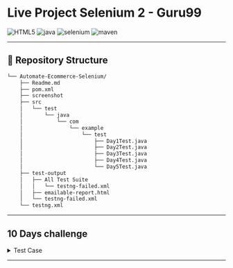 # Live Project Selenium 2 - Guru99
<p align="left">
	<img src="https://img.shields.io/badge/HTML5-E34F26.svg?style=flat&logo=HTML5&logoColor=white" alt="HTML5">
	<img src="https://img.shields.io/badge/java-%23ED8B00.svg?style=flat&logo=openjdk&logoColor=white" alt="java">
  <img src="https://img.shields.io/badge/Selenium-43B02A.svg?style=flat&logo=Selenium&logoColor=white" alt="selenium">
  <img src="https://img.shields.io/badge/Apache%20Maven-C71A36.svg?style=flat&logo=Apache-Maven&logoColor=white" alt="maven">
</p>

---

## 📂 Repository Structure

```sh
└── Automate-Ecommerce-Selenium/
    ├── Readme.md
    ├── pom.xml
    ├── screenshot
    ├── src
    │   └── test
    │       └── java
    │           └── com
    │               └── example
    │                   └── test
    │                       ├── Day1Test.java
    │                       ├── Day2Test.java
    │                       ├── Day3Test.java
    │                       ├── Day4Test.java
    │                       └── Day5Test.java
    ├── test-output
    │   ├── All Test Suite
    │   │   └── testng-failed.xml
    │   ├── emailable-report.html
    │   └── testng-failed.xml
    └── testng.xml
```
---
## 10 Days challenge
<details closed><summary>Test Case</summary>
  
| Sr # | Test Case                                                                                                                                   | Test Steps                                                                                                                                                                                                                                                                                                                                                                                                                                                                                                                                                                                                                                                                                                                                      | Test Data                                                                                                                                                                                                            | Expected Results                                                                                                                                                                    | Special Notes | Pass/Fail |
|------|---------------------------------------------------------------------------------------------------------------------------------------------|-------------------------------------------------------------------------------------------------------------------------------------------------------------------------------------------------------------------------------------------------------------------------------------------------------------------------------------------------------------------------------------------------------------------------------------------------------------------------------------------------------------------------------------------------------------------------------------------------------------------------------------------------------------------------------------------------------------------------------------------------|----------------------------------------------------------------------------------------------------------------------------------------------------------------------------------------------------------------------|-------------------------------------------------------------------------------------------------------------------------------------------------------------------------------------|---------------|-----------|
| 1    | Verity item in Mobile List page can be sorted by 'Name'                                                                                     | 1\. Goto http://live.techpanda.org//<br>2\. Verify Title of the page<br>3\. Click On 'MOBILE' menu<br>4\. Verity Title of the page<br>5\. In th e list of alt mobile, select SORT BY dropdown as name'<br>6\. Verify all products are sorted by name                                                                                                                                                                                                                                                                                                                                                                                                                                                                                            |                                                                                                                                                                                                                      | 1) Text 'THIS IS DEMO SITE' shown in home page<br>2) Title 'MOBILE' is shown on mobile list page<br>3) All products sorted by name                                                  |               | .         |
| 2    | Verity that cost of product in list page and details page are equal                                                                         | 1\. Goto http://live.techpanda.org//<br>2\. Click On 'MOBILE' menu<br>3\. In the list of all mobile, read the cost of Sony Xperia mobile), Note this value<br>4\. Click on Sony Xperia mobile<br>5\. Read the Sony Xperia mobile from detail page.<br>6\. Compare value in Step 3 & Step 5                                                                                                                                                                                                                                                                                                                                                                                                                                                      |                                                                                                                                                                                                                      | 1) product Value in list and details page should be equal ($100)                                                                                                                    |               | .         |
| 3    | Verity that you cannot add more product in cart than the product available in store                                                         | 1\. Goto http://live.techpanda.org/<br>2\. Click on 'Mobile' menu<br>3\. In the list of all mobile, click on 'ADD TO CART' for Sony Xperia mobile<br>4\. Change 'QTY' value to 1000 and clock 'UPDATE' button.<br>5\. Verify the error message<br>6\. Then click on 'EMPTY CART' link in th footer of list of all mobiles.<br>7\. Verify cart is empty                                                                                                                                                                                                                                                                                                                                                                                          |                                                                                                                                                                                                                      | 1) On click update button an error is shown 'The request quantity for "Sony Xperia" is not available.'<br>2) On click empty cart button a message 'SHOPPING CART IS EMPTY' is shown |               | .         |
| 4    | Verify that you are able to compare two product                                                                                             | 1\. Goto http://live.techpanda.org/<br>2\. Click on 'MOBILE' menu<br>3\. In mobile products list, click on 'Add To Compare' for 2 mobiles<br>4\. Click on 'COMPARE' button.<br>5\. Verify the pop-up window and check that the products are reflected in it<br>6\. Close the1 Popup Windows                                                                                                                                                                                                                                                                                                                                                                                                                                                     | Phone 1 - Sony Xperia<br>Phone 2 - IPHONE                                                                                                                                                                            | 1\. A Popup window opens with heading as 'COMPARE PRODUCTS' and the selected products are present in it.<br>2\. Popup window is closed                                              |               | .         |
| 5    | Verify you can create account in E-commerce site and can share wishlist to other people using email                                         | 1\. Go to http://live.techpanda.org/<br>2\. Click on My Account link<br>3\. Click Create Account link and fill New User information except Email ID<br>4\. Click Register<br>5\. Verify Registration is done<br>6\. Go to TV menu<br>7\. Add product in your wish list<br>8\. Click SHARE WISHLIST<br>9\. In next page enter EMail and a message and click SHARE WISHLIST<br>10\. Check wishlist is shared                                                                                                                                                                                                                                                                                                                                      | product = LG LCD                                                                                                                                                                                                     | 1) Account Registration done<br>2) Wishlist Shared Successfully                                                                                                                     |               | .         |
| 6    | Verify user is able to purchase product using registered email id (USE CHROME BROWSER)                                                      | 1\. Goto http://live.techpanda.org/<br>2\. Click on my account link<br>3\. Login in application using previously created credential.<br>4\. Click on MY WISHLIST link<br>5\. In next page.  Click ADD TO CART link<br>6\. Click PROCEED TO CHECKOUT<br>7\. Enter Shipping Information<br>8\. Click Estimate<br>9\. Verify Shipping cost generated<br>10\. Select Shipping Cost, Update Total<br>11\. Verify shipping cost is added to total<br>12\. Click "Proceed to Checkout"<br>13\. Enter Billing Information<br>14\. In Shipping Method.  Click Continue<br>15\. In Payment Information select 'Check/Money Order' radio button. Click Continue<br>16\. Click 'PLACE ORDER' button<br>17\. Verify Oder is generated. Note the order number | 1) User credentials created in test case 05<br>2) Shipping Information<br>   Country = United States<br>   States = New York<br>   Zip = 542896<br>   Address = ABC<br>   City = New York<br>   Telephone = 12345678 | 1) Flat Rate Shipping of $ is generated<br>2) Shipping cost is added to total product cost<br>3) Order is placed. Order number is generated                                         |               | .         |
| 7    | Verify that you will be able to save previously placed order as a pdf file                                                                  | 1\. Go to http://live.techpanda.org/<br>2\. Click on My Account link<br>3\. Login in application using previously created credential<br>4\. Click on 'My Orders'<br>5\. Click on 'View Order'<br>6\. Verify the previously created order is displayed in 'RECENT ORDERS' table and status is Pending<br>7\. Click on 'Print Order' link<br>8\. Verify Order is saved as PDF                                                                                                                                                                                                                                                                                                                                                                     | Use Firefox                                                                                                                                                                                                          | 1\. Previously created order is displayed in 'RECENT ORDERS' table and status is Pending.<br>2\. Order is saved as PDF                                                              |               | .         |
| 8    | Verify you are able to change or reorder previously added product                                                                           | 1\. Go to http://live.techpanda.org/<br>2\. Click on My Account link<br>3\. Login in application using previously created credential<br>4\. Click on 'REORDER' link, change QTY & click Update<br>5\. Verify Grand Total is changed<br>6\. Complete Billing & Shipping Information<br>7\. Verify order is generated and note the order number                                                                                                                                                                                                                                                                                                                                                                                                   | QTY-10                                                                                                                                                                                                               | 1) Grand Total is Changed<br>2) Order number is generated                                                                                                                           |               | .         |
| 9    | Verify Discount Coupon works correctly                                                                                                      | 1\. Go to http://live.techpanda.org/<br>2\. Go to Mobile and add IPHONE to cart<br>3\. Enter Coupon Code<br>4\. Verify the discount generated correctly                                                                                                                                                                                                                                                                                                                                                                                                                                                                                                                                                                                         | Coupon Code: GURU50                                                                                                                                                                                                  | 1) Price is discounted by 5%                                                                                                                                                        |               | .         |
| 10   | Export all Orders in csv file and display these information in console and you are able to send this file to another email id as attachment | 1\. Go to http://live.techpanda.org/index.php/backendlogin<br>2\. Login the credentials provided<br>3\. Go to Sales-> Orders menu<br>4\. Select 'CSV' in Export To dropdown and click Export button.<br>5\. Read downloaded file and display all order information in console<br>6\. Attach this exported file and email to another email id                                                                                                                                                                                                                                                                                                                                                                                                    |                                                                                                                                                                                                                      | 1) Console displays all order information<br>2) Email is sent successfully                                                                                                          |               | .         |

</details>

---
